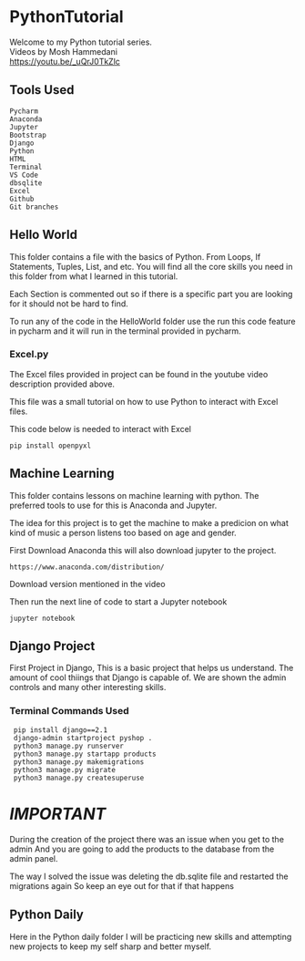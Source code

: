 # PythonTutorial
Welcome to my Python tutorial series.<br>
Videos by Mosh Hammedani<br>
https://youtu.be/_uQrJ0TkZlc

## Tools Used
```
Pycharm
Anaconda
Jupyter
Bootstrap
Django
Python
HTML
Terminal
VS Code
dbsqlite
Excel
Github
Git branches
```


## Hello World

This folder contains a file with the basics of Python.
From Loops, If Statements, Tuples, List, and etc.
You will find all the core skills you need in this folder 
from what I learned in this tutorial.

Each Section is commented out so if there is a specific part you are looking for 
it should not be hard to find.

To run any of the code in the HelloWorld folder use the run this code feature in 
pycharm and it will run in the terminal provided in pycharm.

### Excel.py

The Excel files provided in project can be found in the youtube video description 
provided above.

This file was a small tutorial on how to use Python to interact with Excel files.

This code below is needed to interact with Excel

```
pip install openpyxl 
```

## Machine Learning

This folder contains lessons on machine learning with python.
The preferred tools to use for this is Anaconda and Jupyter.

The idea for this project is to get the machine to make a predicion
on what kind of music a person listens too based on age and gender.

First Download Anaconda this will also download jupyter to the project.

```
https://www.anaconda.com/distribution/
```

Download version mentioned in the video

Then run the next line of code to start a Jupyter notebook

```
jupyter notebook
```

## Django Project

First Project in Django,
This is a basic project that helps us understand.
The amount of cool thiings that Django is capable of.
We are shown the admin controls and many other interesting skills.

### Terminal Commands Used
```
 pip install django==2.1  
 django-admin startproject pyshop . 
 python3 manage.py runserver
 python3 manage.py startapp products
 python3 manage.py makemigrations
 python3 manage.py migrate
 python3 manage.py createsuperuse
 ```

 # ***IMPORTANT***

 During the creation of the project there was an issue when you get to the admin
 And you are going to add the products to the database from the admin panel.

 The way I solved the issue was deleting the db.sqlite file and restarted the migrations again 
 So keep an eye out for that if that happens

 ## Python Daily
 Here in the Python daily folder I will be practicing new skills
 and attempting new projects to keep my self sharp and better myself.